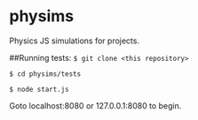 physims
=======

Physics JS simulations for projects.

##Running tests:
``$ git clone <this repository>``

``$ cd physims/tests``

``$ node start.js``

Goto localhost:8080 or 127.0.0.1:8080 to begin.
